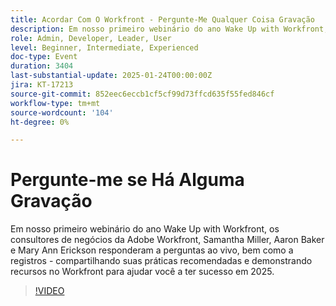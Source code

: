 ```yaml
---
title: Acordar Com O Workfront - Pergunte-Me Qualquer Coisa Gravação
description: Em nosso primeiro webinário do ano Wake Up with Workfront, os consultores de negócios da Adobe Workfront, Samantha Miller, Aaron Baker e Mary Ann Erickson responderam a perguntas ao vivo, bem como a registros - compartilhando suas práticas recomendadas e demonstrando recursos no Workfront para ajudar você a ter sucesso em 2025.
role: Admin, Developer, Leader, User
level: Beginner, Intermediate, Experienced
doc-type: Event
duration: 3404
last-substantial-update: 2025-01-24T00:00:00Z
jira: KT-17213
source-git-commit: 852eec6eccb1cf5cf99d73ffcd635f55fed846cf
workflow-type: tm+mt
source-wordcount: '104'
ht-degree: 0%

---
```



# Pergunte-me se Há Alguma Gravação

Em nosso primeiro webinário do ano Wake Up with Workfront, os consultores de negócios da Adobe Workfront, Samantha Miller, Aaron Baker e Mary Ann Erickson responderam a perguntas ao vivo, bem como a registros - compartilhando suas práticas recomendadas e demonstrando recursos no Workfront para ajudar você a ter sucesso em 2025.

>[!VIDEO](https://video.tv.adobe.com/v/3443085/?learn=on&enablevpops)

